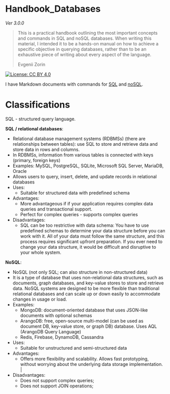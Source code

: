 # Handbook_Databases

*Ver 3.0.0*

> This is a practical handbook outlining the most important concepts and commands in SQL and noSQL databases. When writing this material, I intended it to be a hands-on manual on how to achieve a specific objective in querying databases, rather than to be an exhaustive piece of writing about every aspect of the language.
>
> Evgenii Zorin

[![License: CC BY 4.0](https://img.shields.io/badge/License-CC_BY_4.0-lightgrey.svg)](https://creativecommons.org/licenses/by/4.0/)

I have Markdown documents with commands for [SQL](SQL.md) and [noSQL](noSQL.md).

# Classifications

SQL - structured query language. 

**SQL / relational databases**:
- Relational database management systems (RDBMSs) (there are relationships between tables): use SQL to store and retrieve data and store data in rows and columns.
- In RDBMSs, information from various tables is connected with keys (primary, foreign keys) 
- Examples: MySQL, PostgreSQL, SQLite, Microsoft SQL Server, MariaDB, Oracle
- Allows users to query, insert, delete, and update records in relational databases
- Uses:
  - Suitable for structured data with predefined schema
- Advantages:
  - More advantageous if if your application requires complex data queries and transactional support.
  - Perfect for complex queries - supports complex queries
- Disadvantages:
  - SQL can be too restrictive with data schema: You have to use predefined schemas to determine your data structure before you can work with it. All of your data must follow the same structure, and this process requires significant upfront preparation. If you ever need to change your data structure, it would be difficult and disruptive to your whole system. 

**NoSQL**:
- NoSQL (not only SQL; can also structure in non-structured data)
- It is a type of database that uses non-relational data structures, such as documents, graph databases, and key-value stores to store and retrieve data. NoSQL systems are designed to be more flexible than traditional relational databases and can scale up or down easily to accommodate changes in usage or load.
- Examples:
  - MongoDB: document-oriented database that uses JSON-like documents with optional schemas
  - ArangoDB: free, open-source multi-model (can be used as document DB, key-value store, or graph DB) database. Uses AQL (ArangoDB Query Language)
  - Redis, Firebase, DynamoDB, Cassandra
- Uses:
  - Suitable for unstructured and semi-structured data
- Advantages:
  - Offers more flexibility and scalability. Allows fast prototyping, without worrying about the underlying data storage implementation. |
- Disadvantages:
  - Does not support complex queries;
  - Does not support JOIN operations;

